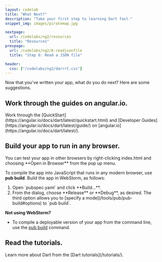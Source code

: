 ```yaml
---
layout: codelab
title: "What Next?"
description: "Take your first step to learning Dart fast."
snippet_img: images/piratemap.jpg

nextpage:
  url: /codelabs/ng2/resources
  title: "Resources"
prevpage:
  url: /codelabs/ng2/6-readjsonfile
  title: "Step 6: Read a JSON file"

header:
  css: ["/codelabs/ng2/darrrt.css"]
---
```


Now that you've written your app, what do you do next?
Here are some suggestions.

## <i class="fa fa-anchor"> </i> Work through the guides on angular.io.

<div class="trydart-step-details" markdown="1">
Work through the [QuickStart](https://angular.io/docs/dart/latest/quickstart.html)
and [Developer Guides](https://angular.io/docs/dart/latest/guide/)
on [angular.io](https://angular.io/docs/dart/latest/).
</div>

## <i class="fa fa-anchor"> </i> Build your app to run in any browser.

<div class="row"> <div class="col-md-7" markdown="1">

<div class="trydart-step-details" markdown="1">
You can test your app in other browsers by right-clicking
index.html and choosing **Open in Browser** from the pop up menu.

To compile the app into JavaScript that runs in any modern browser,
use **pub build**.  Build the app in WebStorm, as follows:

<ol markdown="1">
<li markdown="1">Open `pubspec.yaml` and click **Build...**.
</li>

<li markdown="1">From the dialog,
choose **Release** or **Debug**, as desired.
The third option allows you to
[specify a mode](/tools/pub/pub-build#options)
to `pub build`.
</li>
</ol>

</div>

</div> <div class="col-md-5" markdown="1">

<i class="fa fa-lightbulb-o key-header"> </i> <strong> Not using WebStorm? </strong>

* To compile a deployable version of your app from the command line,
  use the [pub build](/tools/pub/pub-build) command.

</div></div>

## <i class="fa fa-anchor"> </i> Read the tutorials.

<div class="trydart-step-details" markdown="1">
Learn more about Dart from
the [Dart tutorials](/tutorials/).
</div>
